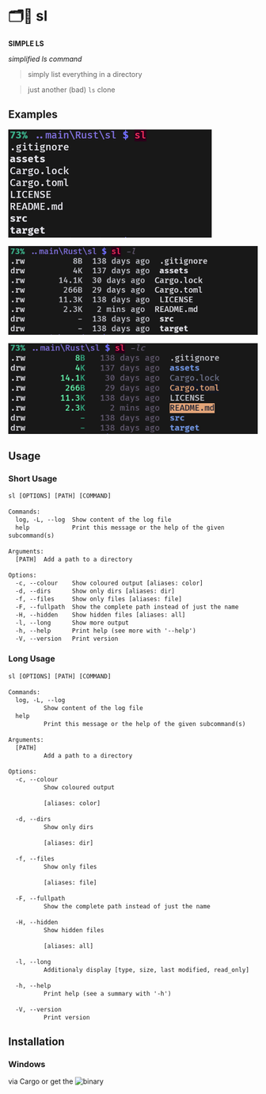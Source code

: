 # 🗂️📑 sl

**SIMPLE LS**

*simplified ls command*

> simply list everything in a directory

> just another (bad) ```ls``` clone

## Examples

![sl](https://github.com/Phydon/sl/blob/master/assets/sl.png)

![sl_l](https://github.com/Phydon/sl/blob/master/assets/sl_l.png)

![sl_lc](https://github.com/Phydon/sl/blob/master/assets/sl_lc.png)


## Usage

### Short Usage

```
sl [OPTIONS] [PATH] [COMMAND]

Commands:
  log, -L, --log  Show content of the log file
  help            Print this message or the help of the given subcommand(s)

Arguments:
  [PATH]  Add a path to a directory

Options:
  -c, --colour    Show coloured output [aliases: color]
  -d, --dirs      Show only dirs [aliases: dir]
  -f, --files     Show only files [aliases: file]
  -F, --fullpath  Show the complete path instead of just the name
  -H, --hidden    Show hidden files [aliases: all]
  -l, --long      Show more output
  -h, --help      Print help (see more with '--help')
  -V, --version   Print version
```
### Long Usage
```
sl [OPTIONS] [PATH] [COMMAND]

Commands:
  log, -L, --log
          Show content of the log file
  help
          Print this message or the help of the given subcommand(s)

Arguments:
  [PATH]
          Add a path to a directory

Options:
  -c, --colour
          Show coloured output

          [aliases: color]

  -d, --dirs
          Show only dirs

          [aliases: dir]

  -f, --files
          Show only files

          [aliases: file]

  -F, --fullpath
          Show the complete path instead of just the name

  -H, --hidden
          Show hidden files

          [aliases: all]

  -l, --long
          Additionaly display [type, size, last modified, read_only]

  -h, --help
          Print help (see a summary with '-h')

  -V, --version
          Print version  
```


## Installation

### Windows

via Cargo or get the ![binary](https://github.com/Phydon/sl/releases)
